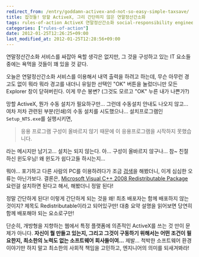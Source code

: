 ```yaml
---
redirect_from: /entry/goddamn-activex-and-not-so-easy-simple-taxsave/
title: 잡것들! 망할 ActiveX, 그리 간단하지 않은 연말정산간소화
tags: rules-of-action ActiveX 연말정산간소화 social-responsibility engineer
categories: ["rules-of-action"]
date: 2012-01-25T12:26:25+09:00
last_modified_at: 2012-01-25T12:28:56+09:00
---
```

연말정산간소화 서비스를 싸잡아 욕할 생각은 없지만, 그 것을 구성하고
있는 IT 요소들 중에는 욕먹을 것들이 꽤 있을 것 같다.

오늘은 연말정산간소화 서비스를 이용해서 내역 출력을 하려고 하는데,
무슨 아무런 경고도 없이 뭐라 뭐라 경고를 내더니 유일한 선택인 "OK"
버튼을 눌렀더니만 모든 Explorer 창이 닫혀버린다. 이게 무슨 봉변?
(그것도 모르고 "OK" 누른 내가 나쁜가?)

망할 ActiveX, 뭔가 수동 설치가 필요하구만... 그런데 수동설치 안내도
나오지 않고... 여차 저차 관련된 부분(인쇄)의 수동 설치를 시도했으나...
설치프로그램인 `Setup_NTS.exe`를 실행시키면,

> 응용 프로그램 구성이 올바르지 않기 때문에 이 응용프로그램을
> 시작하지 못했습니다.

라는 메시지만 남기고... 설치는 되지 않는다. 아... 구성이 올바르지
않구나... 참~ 친절하신 윈도우님! 왜 윈도가 쉽다고들 하시는지...

뭐야... 포기하고 다른 사람의 PC를 이용하려다가 조금
[검색](http://www.google.co.kr/search?hl=ko&q=%22%EC%9D%91%EC%9A%A9+%ED%94%84%EB%A1%9C%EA%B7%B8%EB%9E%A8+%EA%B5%AC%EC%84%B1%EC%9D%B4+%EC%98%AC%EB%B0%94%EB%A5%B4%EC%A7%80+%EC%95%8A%EA%B8%B0+%EB%95%8C%EB%AC%B8%EC%97%90%22)을
해봤더니, 이게 심심한 오류는 아닌가보다. 결론은,
[Microsoft Visual C++ 2008 Redistributable Package](http://www.microsoft.com/download/en/details.aspx?id=29)
요런걸 설치하면 된다고 해서, 해봤더니 정말 된다!

정말 간단하게 된다! 이렇게 간단하게 되는 것을 왜! 최초 배포자는 함께
배포하지 않는 것이지? 제목도 Redistributable이라고 되어있구만! 대충
요약 설명을 읽어보면 당연히 함께 배포해야 되는 요소로구만!

단순히, 개방형을 지향하는 웹에서 특정 플랫폼에 의존적인 ActiveX를
쓰는 것 만이 문제가 아니다. **자신이 뭘 만들고 있는지, 그리고 그것이
구동하기 위해서는 어떤 조건이 필요한지, 최소한의 노력도 없는
소프트웨어 회사들이여...** 제발... 척박한 소프트웨어 환경 이야기만
하지 말고 최소한의 사회적 책임을 고민하고, 엔지니어의 의미를 되새겨봐라!


